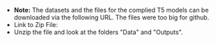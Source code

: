 * **Note:** The datasets and the files for the complied T5 models can be downloaded via the following URL.  The files were too big for github.
 * Link to Zip File: 
 * Unzip the file and look at the folders "Data" and "Outputs".  
